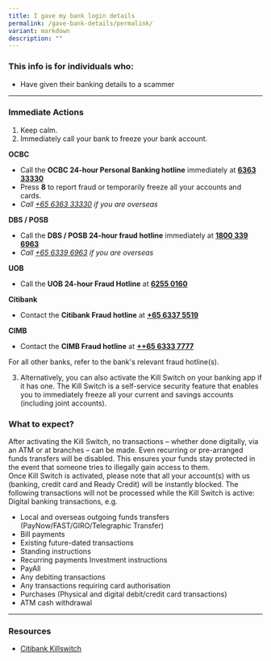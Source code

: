 ```yaml
---
title: I gave my bank login details
permalink: /gave-bank-details/permalink/
variant: markdown
description: ""
---
```

### This info is for individuals who:  
* Have given their banking details to a scammer

<hr>

### Immediate Actions  
1. Keep calm.
2. Immediately call your bank to freeze your bank account. 

**OCBC**
* Call the **OCBC 24-hour Personal Banking hotline** immediately at  <strong><a href="tel:6363 3333">6363 33330</a></strong>
* Press **8** to report fraud or temporarily freeze all your accounts and cards.  
* *Call <a href="tel:+65 6363 3333">+65 6363 33330</a> if you are overseas*

  
**DBS / POSB** 
* Call the **DBS / POSB 24-hour fraud hotline** immediately at <strong><a href="tel:1800 339 6963">1800 339 6963</a></strong> 
* *Call <a href="tel:+65 6339 6963">+65 6339 6963</a>  if you are overseas*
  
**UOB**
* Call the **UOB 24-hour Fraud Hotline** at <strong><a href="tel:6255 0160">6255 0160</a></strong>
  
**Citibank**
* Contact the **Citibank Fraud hotline** at <strong><a href="tel:+65 6337 5519">+65 6337 5519</a></strong>
  
**CIMB**  
* Contact the **CIMB Fraud hotline** at <strong><a href="tel:+65 6333 7777">++65 6333 7777</a></strong>
  
For all other banks, refer to the bank's relevant fraud hotline(s). 

3. Alternatively, you can also activate the Kill Switch on your banking app if it has one. The Kill Switch is&nbsp;a self-service security feature that enables you to immediately freeze all your current and savings accounts (including joint accounts).



### What to expect? 
After activating the Kill Switch, no transactions – whether done digitally, via an ATM or at branches – can be made. Even recurring or pre-arranged funds transfers will be disabled. This ensures your funds stay protected in the event that someone tries to illegally gain access to them.  
Once Kill Switch is activated, please note that all your account(s) with us (banking, credit card and Ready Credit) will be instantly blocked. The following transactions will not be processed while the Kill Switch is active:  
Digital banking transactions, e.g.  
* Local and overseas outgoing funds transfers (PayNow/FAST/GIRO/Telegraphic Transfer)  
* Bill payments  
* Existing future-dated transactions  
* Standing instructions  
* Recurring payments Investment instructions  
* PayAll  
* Any debiting transactions  
* Any transactions requiring card authorisation  
* Purchases (Physical and digital debit/credit card transactions)  
* ATM cash withdrawal

<hr>

### Resources
* [Citibank Killswitch](https://www1.citibank.com.sg/personal-banking/online-services/kill-switch)
